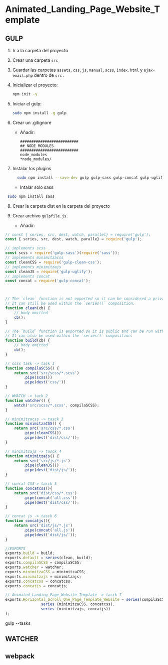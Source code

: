 # Animated_Landing_Page_Website_Template

## GULP

1. Ir a la carpeta del proyecto
2. Crear una carpeta `src` 
3. Guardar las carpetas `assets`, `css`, `js`, `manual`, `scss`, `index.html` y `ajax-email.php` dentro de `src` .
4. Inicializar el proyecto:
   ```bash
   npm init -y
   ```
5. Iniciar el gulp:
   ```bash
   sudo npm install -g gulp
   ```

6. Crear un .gitignore
    - Añadir:
        ```.gitignore
        ##########################
        ## NODE MODULES
        ##########################
        node_modules
        *node_modules/
        ```

7. Instalar los plugins
   ```bash
     sudo npm install --save-dev gulp gulp-sass gulp-concat gulp-uglify gulp-clean-css gulp-imagemin gulp-htmlmin gulp-webserver
   ```

   - Intalar solo sass
```bash
 sudo npm install sass
```

8. Crear la carpeta dist en la carpeta del proyecto
   
9.  Crear archivo `gulpfile.js`.
    - Añadir:
```.js
// const { series, src, dest, watch, parallel} = require('gulp');
const { series, src, dest, watch, paralle} = require('gulp');

// implements scss
const scss = require('gulp-sass')(require('sass'));
// implements minimitzacss
const cleanCSS = require('gulp-clean-css');
// implements minimitzajs
const cleanJS = require('gulp-uglify');
// implements concat
const concat = require('gulp-concat');



// The `clean` function is not exported so it can be considered a private task.
// It can still be used within the `series()` composition.
function clean(cb) {
    // body omitted
    cb();
}

// The `build` function is exported so it is public and can be run with the `gulp` command.
// It can also be used within the `series()` composition.
function build(cb) {
    // body omitted
    cb();
}

// scss task -> tack 1
function compilaSCSS() {
    return src('src/scss/*.scss')
        .pipe(scss())
        .pipe(dest('css/'))
}

// WHATCH -> tack 2
function watcher() {
    watch('src/scss/*.scss', compilaSCSS);
}

// minimitzacss -> tasck 3
function minimitzaCSS() {
    return src('src/css/*.css')
        .pipe(cleanCSS())
        .pipe(dest('dist/css/'));
}

// minimitzajs -> tasck 4
function minimitzajs() {
    return src('src/js/*.js')
        .pipe(cleanJS())
        .pipe(dest('dist/js/'));
}

// concat CSS-> tasck 5
function concatcss(){
    return src('dist/css/*.css')
        .pipe(concat('all.css'))
        .pipe(dest('dist/css/'));
}

// concat js -> tasck 6
function concatjs(){
    return src('dist/js/*.js')
        .pipe(concat('all.js'))
        .pipe(dest('dist/js/'));
}

//EXPORTS 
exports.build = build;
exports.default = series(clean, build);
exports.compilaSCSS = compilaSCSS;
exports.watcher = watcher;
exports.minimitzaCSS = minimitzaCSS;
exports.minimitzajs = minimitzajs;
exports.concatcss = concatcss; 
exports.concatjs = concatjs; 

// Animated_Landing_Page_Website_Template -> tasck 7
exports.Horizontal_Scroll_One_Page_Template_Website = series(compilaSCSS, parallel(
                series (minimitzaCSS, concatcss), 
                series (minimitzajs, concatjs))
);
```
gulp --tasks
## WATCHER


## webpack

